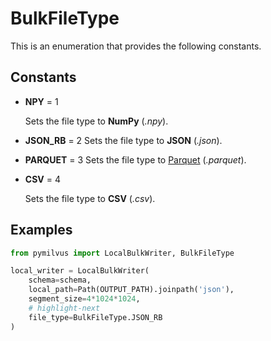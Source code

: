 # BulkFileType

This is an enumeration that provides the following constants.

## Constants

- **NPY** = 1

    Sets the file type to **NumPy** (*.npy*).

- **JSON_RB** = 2
Sets the file type to **JSON** (*.json*).

- **PARQUET** = 3
Sets the file type to [Parquet](https://parquet.apache.org/) (*.parquet*).

- **CSV** = 4

    Sets the file type to **CSV** (*.csv*).

## Examples

```python
from pymilvus import LocalBulkWriter, BulkFileType

local_writer = LocalBulkWriter(
    schema=schema,
    local_path=Path(OUTPUT_PATH).joinpath('json'),
    segment_size=4*1024*1024,
    # highlight-next
    file_type=BulkFileType.JSON_RB
)
```
